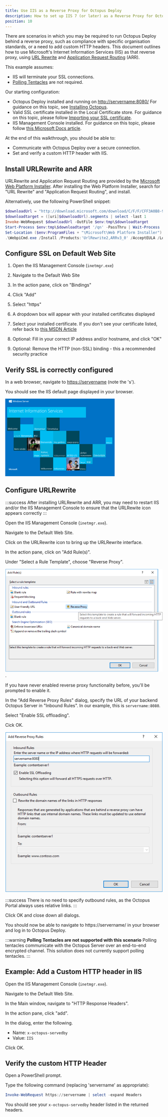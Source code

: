 ```yaml
---
title: Use IIS as a Reverse Proxy for Octopus Deploy
description: How to set up IIS 7 (or later) as a Reverse Proxy for Octopus Deploy
position: 10
---
```


There are scenarios in which you may be required to run Octopus Deploy behind a reverse proxy, such as compliance with specific organisation standards, or a need to add custom HTTP headers. This document outlines how to use Microsoft's Internet Information Services (IIS) as that reverse proxy, using [URL Rewrite](https://www.iis.net/downloads/microsoft/url-rewrite) and [Application Request Routing](https://www.iis.net/downloads/microsoft/application-request-routing) (ARR).

This example assumes:

- IIS will terminate your SSL connections.
- [Polling Tentacles](https://octopus.com/docs/installation/installing-tentacles/polling-tentacles) are not required.

Our starting configuration:

- Octopus Deploy installed and running on <http://servername:8080/>
   For guidance on this topic, see [Installing Octopus](https://octopus.com/docs/installation/installing-octopus).
- Valid SSL certificate installed in the Local Certificate store.
   For guidance on this topic, please follow [Importing your SSL certificate](https://octopus.com/docs/how-to/expose-the-octopus-web-portal-over-https#ExposetheOctopuswebportaloverHTTPS-ImportingyourSSLcertificate).
- IIS Management Console installed.
   For guidance on this topic, please follow [this Microsoft Docs article](https://docs.microsoft.com/en-us/iis/install/installing-iis-85/installing-iis-85-on-windows-server-2012-r2).

At the end of this walkthrough, you should be able to:

- Communicate with Octopus Deploy over a secure connection.
- Set and verify a custom HTTP header with IIS.

## Install URLRewrite and ARR

URLRewrite and Application Request Routing are provided by the [Microsoft Web Platform Installer](http://download.microsoft.com/download/C/F/F/CFF3A0B8-99D4-41A2-AE1A-496C08BEB904/WebPlatformInstaller_amd64_en-US.msi). After installing the Web Platform Installer, search for "URL Rewrite" and "Application Request Routing", and install.

Alternatively, use the following PowerShell snippet:

```powershell
$downloadUrl = "http://download.microsoft.com/download/C/F/F/CFF3A0B8-99D4-41A2-AE1A-496C08BEB904/WebPlatformInstaller_amd64_en-US.msi"
$downloadtarget = ([uri]$downloadUrl).segments | select -last 1
Invoke-WebRequest $downloadUrl -OutFile $env:tmp\$downloadtarget
Start-Process $env:tmp\$downloadtarget '/qn' -PassThru | Wait-Process
Set-Location ($env:ProgramFiles + "\Microsoft\Web Platform Installer")
.\WebpiCmd.exe /Install /Products:'UrlRewrite2,ARRv3_0' /AcceptEULA /Log:$env:tmp\WebpiCmd.log
```

## Configure SSL on Default Web Site

1. Open the IIS Management Console (`inetmgr.exe`)

1. Navigate to the Default Web Site

1. In the action pane, click on "Bindings"

1. Click "Add"

1. Select "https"

1. A dropdown box will appear with your installed certificates displayed

1. Select your installed certificate. If you don't see your certificate listed, refer back to [this MSDN Article](https://msdn.microsoft.com/en-us/library/ff720335.aspx)

1. Optional: Fill in your correct IP address and/or hostname, and click "OK"

1. Optional: Remove the HTTP (non-SSL) binding - this a recommended security practice

## Verify SSL is correctly configured

In a web browser, navigate to <https://servername> (note the 's').

You should see the IIS default page displayed in your browser.

![IIS Default Page](/docs/images/reverse-proxy/default-page.png)

## Configure URLRewrite

:::success
After installing URLRewrite and ARR, you may need to restart IIS and/or the IIS Management Console to ensure that the URLRewite icon appears correctly
:::

Open the IIS Management Console (`inetmgr.exe`).

Navigate to the Default Web Site.

Click on the URLRewrite icon to bring up the URLRewrite interface.

In the action pane, click on "Add Rule(s)".

Under "Select a Rule Template", choose "Reverse Proxy".

![Adding a Reverse Proxy Rule in URL Rewrite](/docs/images/reverse-proxy/addrules.png).

If you have never enabled reverse proxy functionality before, you'll be prompted to enable it.

In the "Add Reverse Proxy Rules" dialog, specify the URL of your backend Octopus Server in "Inbound Rules". In our example, this is `servername:8080`.

Select "Enable SSL offloading".

Cick OK.

![Configuring a Reverse Proxy Rule](/docs/images/reverse-proxy/rprules.png)

:::success
There is no need to specify outbound rules, as the Octopus Portal always uses relative links.
:::

Click OK and close down all dialogs.

You should now be able to navigate to https://servername/ in your browser and log in to Octopus Deploy.

:::warning
**Polling Tentacles are not supported with this scenario**
Polling tentacles communicate with the Octopus Server over an end-to-end encrypted channel. This solution does not currently support polling tentacles.
:::

## Example: Add a Custom HTTP header in IIS

Open the IIS Management Console (`inetmgr.exe`).

Navigate to the Default Web Site.

In the Main window, navigate to "HTTP Response Headers".

In the action pane, click "add".

In the dialog, enter the following.

- Name: `x-octopus-servedby`
- Value: `IIS`

Click OK.

## Verify the custom HTTP Header

Open a PowerShell prompt.

Type the following command (replacing 'servername' as appropriate):

```powershell
Invoke-WebRequest https://servername | select -expand Headers
```

You should see your `x-octopus-servedby` header listed in the returned headers.





